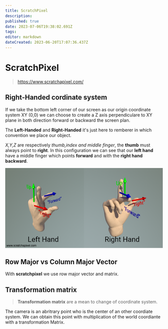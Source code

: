 ```yaml
---
title: ScratchPixel
description: 
published: true
date: 2023-07-06T19:38:02.691Z
tags: 
editor: markdown
dateCreated: 2023-06-20T17:07:36.437Z
---
```


# ScratchPixel

> https://www.scratchapixel.com/

## Right-Handed cordinate system

If we take the bottom left corner of our screen as our origin coordinate system XY (0,0) we can choose to create a Z axis perpendiculare to XY plane in both direction forward or backward the screen plan.

The **Left-Handed** and **Right-Handed** it's just here to remberer in which convention we place our object.

*X,Y,Z* are respectively *thumb,index and middle finger*, the **thumb** must always point to **right**. In this configuration we can see that our **left hand** have a middle finger which points **forward** and with the **right hand** **backward**.

![geo-lefthand-vs-righthand.png](/geo-lefthand-vs-righthand.png)

## Row Major vs Column Major Vector

With **scratchpixel** we use row major vector and matrix.

## Transformation matrix

> **Transformation matrix** are a mean to change of coordinate system.

The camera is an abritrary point who is the center of an other coordiate system.
We can obtain this point with multiplication of the world coordiante with a transformation Matrix.